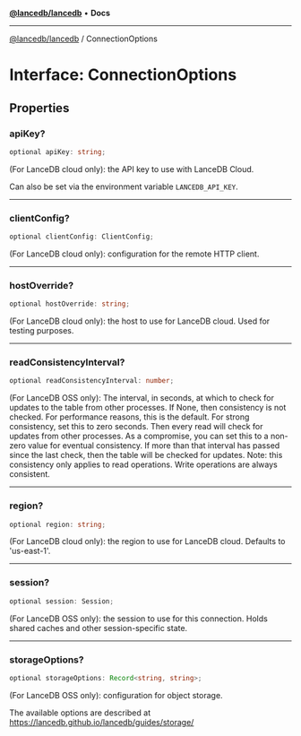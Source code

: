 [**@lancedb/lancedb**](../README.md) • **Docs**

***

[@lancedb/lancedb](../globals.md) / ConnectionOptions

# Interface: ConnectionOptions

## Properties

### apiKey?

```ts
optional apiKey: string;
```

(For LanceDB cloud only): the API key to use with LanceDB Cloud.

Can also be set via the environment variable `LANCEDB_API_KEY`.

***

### clientConfig?

```ts
optional clientConfig: ClientConfig;
```

(For LanceDB cloud only): configuration for the remote HTTP client.

***

### hostOverride?

```ts
optional hostOverride: string;
```

(For LanceDB cloud only): the host to use for LanceDB cloud. Used
for testing purposes.

***

### readConsistencyInterval?

```ts
optional readConsistencyInterval: number;
```

(For LanceDB OSS only): The interval, in seconds, at which to check for
updates to the table from other processes. If None, then consistency is not
checked. For performance reasons, this is the default. For strong
consistency, set this to zero seconds. Then every read will check for
updates from other processes. As a compromise, you can set this to a
non-zero value for eventual consistency. If more than that interval
has passed since the last check, then the table will be checked for updates.
Note: this consistency only applies to read operations. Write operations are
always consistent.

***

### region?

```ts
optional region: string;
```

(For LanceDB cloud only): the region to use for LanceDB cloud.
Defaults to 'us-east-1'.

***

### session?

```ts
optional session: Session;
```

(For LanceDB OSS only): the session to use for this connection. Holds
shared caches and other session-specific state.

***

### storageOptions?

```ts
optional storageOptions: Record<string, string>;
```

(For LanceDB OSS only): configuration for object storage.

The available options are described at https://lancedb.github.io/lancedb/guides/storage/
